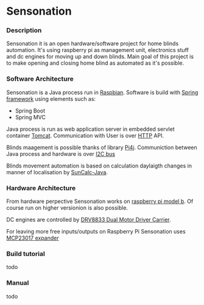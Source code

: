 # Sensonation

### Description

Sensonation it is an open hardware/software project for home blinds automation.
It's using raspberry pi as management unit, electronics stuff and dc engines for moving up and down blinds.
Main goal of this project is to make opening and closing home blind as automated as it's possible.

### Software Architecture

Sensonation is a Java process run in [Raspbian](https://www.raspbian.org/). 
Software is build with [Spring framework](https://spring.io/) using elements such as:

- Spring Boot
- Spring MVC
 
Java process is run as web application server in embedded servlet container [Tomcat](http://tomcat.apache.org/). Communication with User is over [HTTP](https://en.wikipedia.org/wiki/Hypertext_Transfer_Protocol) API.

Blinds maagement is possible thanks of library [Pi4j](https://github.com/Pi4J/pi4j/). Communiction between Java process and hardware is over [I2C bus](https://en.wikipedia.org/wiki/I%C2%B2C)

Blinds movement automation is based on calculation daylaigth changes in manner of localisation by [SunCalc-Java](https://github.com/florianmski/SunCalc-Java).

### Hardware Architecture

From hardware perpective Sensonation works on [raspberry pi model b](https://www.raspberrypi.org/products/model-b/). Of course run on higher versionion is also possible.

DC engines are controlled by [DRV8833 Dual Motor Driver Carrier](https://www.pololu.com/product/2130).

For leaving more free inputs/outputs on Raspberry Pi Sensonation uses [MCP23017 expander](http://ww1.microchip.com/downloads/en/DeviceDoc/21952b.pdf)

### Build tutorial

todo

### Manual

todo